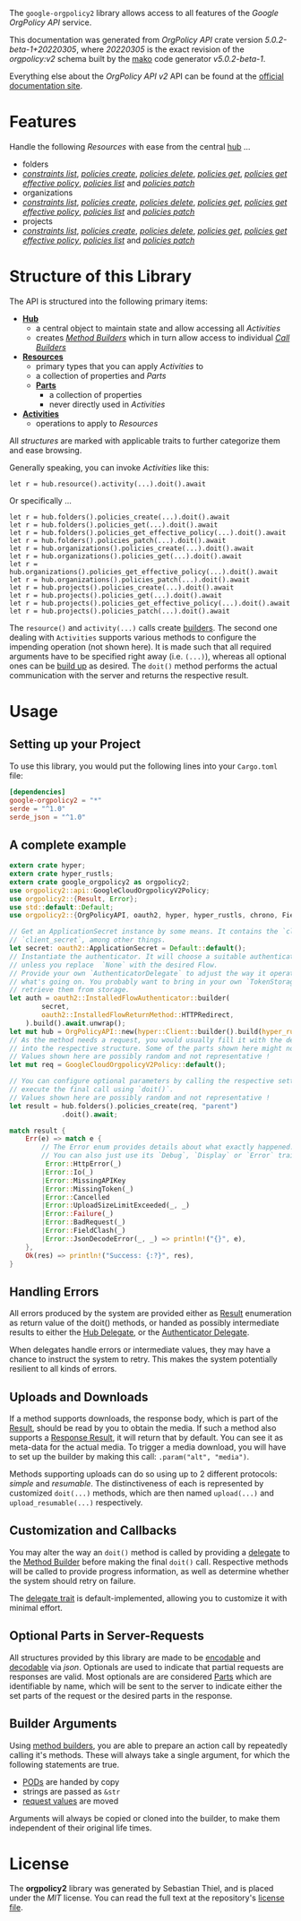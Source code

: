 <!---
DO NOT EDIT !
This file was generated automatically from 'src/generator/templates/api/README.md.mako'
DO NOT EDIT !
-->
The `google-orgpolicy2` library allows access to all features of the *Google OrgPolicy API* service.

This documentation was generated from *OrgPolicy API* crate version *5.0.2-beta-1+20220305*, where *20220305* is the exact revision of the *orgpolicy:v2* schema built by the [mako](http://www.makotemplates.org/) code generator *v5.0.2-beta-1*.

Everything else about the *OrgPolicy API* *v2* API can be found at the
[official documentation site](https://cloud.google.com/orgpolicy/docs/reference/rest/index.html).
# Features

Handle the following *Resources* with ease from the central [hub](https://docs.rs/google-orgpolicy2/5.0.2-beta-1+20220305/google_orgpolicy2/OrgPolicyAPI) ... 

* folders
 * [*constraints list*](https://docs.rs/google-orgpolicy2/5.0.2-beta-1+20220305/google_orgpolicy2/api::FolderConstraintListCall), [*policies create*](https://docs.rs/google-orgpolicy2/5.0.2-beta-1+20220305/google_orgpolicy2/api::FolderPolicyCreateCall), [*policies delete*](https://docs.rs/google-orgpolicy2/5.0.2-beta-1+20220305/google_orgpolicy2/api::FolderPolicyDeleteCall), [*policies get*](https://docs.rs/google-orgpolicy2/5.0.2-beta-1+20220305/google_orgpolicy2/api::FolderPolicyGetCall), [*policies get effective policy*](https://docs.rs/google-orgpolicy2/5.0.2-beta-1+20220305/google_orgpolicy2/api::FolderPolicyGetEffectivePolicyCall), [*policies list*](https://docs.rs/google-orgpolicy2/5.0.2-beta-1+20220305/google_orgpolicy2/api::FolderPolicyListCall) and [*policies patch*](https://docs.rs/google-orgpolicy2/5.0.2-beta-1+20220305/google_orgpolicy2/api::FolderPolicyPatchCall)
* organizations
 * [*constraints list*](https://docs.rs/google-orgpolicy2/5.0.2-beta-1+20220305/google_orgpolicy2/api::OrganizationConstraintListCall), [*policies create*](https://docs.rs/google-orgpolicy2/5.0.2-beta-1+20220305/google_orgpolicy2/api::OrganizationPolicyCreateCall), [*policies delete*](https://docs.rs/google-orgpolicy2/5.0.2-beta-1+20220305/google_orgpolicy2/api::OrganizationPolicyDeleteCall), [*policies get*](https://docs.rs/google-orgpolicy2/5.0.2-beta-1+20220305/google_orgpolicy2/api::OrganizationPolicyGetCall), [*policies get effective policy*](https://docs.rs/google-orgpolicy2/5.0.2-beta-1+20220305/google_orgpolicy2/api::OrganizationPolicyGetEffectivePolicyCall), [*policies list*](https://docs.rs/google-orgpolicy2/5.0.2-beta-1+20220305/google_orgpolicy2/api::OrganizationPolicyListCall) and [*policies patch*](https://docs.rs/google-orgpolicy2/5.0.2-beta-1+20220305/google_orgpolicy2/api::OrganizationPolicyPatchCall)
* projects
 * [*constraints list*](https://docs.rs/google-orgpolicy2/5.0.2-beta-1+20220305/google_orgpolicy2/api::ProjectConstraintListCall), [*policies create*](https://docs.rs/google-orgpolicy2/5.0.2-beta-1+20220305/google_orgpolicy2/api::ProjectPolicyCreateCall), [*policies delete*](https://docs.rs/google-orgpolicy2/5.0.2-beta-1+20220305/google_orgpolicy2/api::ProjectPolicyDeleteCall), [*policies get*](https://docs.rs/google-orgpolicy2/5.0.2-beta-1+20220305/google_orgpolicy2/api::ProjectPolicyGetCall), [*policies get effective policy*](https://docs.rs/google-orgpolicy2/5.0.2-beta-1+20220305/google_orgpolicy2/api::ProjectPolicyGetEffectivePolicyCall), [*policies list*](https://docs.rs/google-orgpolicy2/5.0.2-beta-1+20220305/google_orgpolicy2/api::ProjectPolicyListCall) and [*policies patch*](https://docs.rs/google-orgpolicy2/5.0.2-beta-1+20220305/google_orgpolicy2/api::ProjectPolicyPatchCall)




# Structure of this Library

The API is structured into the following primary items:

* **[Hub](https://docs.rs/google-orgpolicy2/5.0.2-beta-1+20220305/google_orgpolicy2/OrgPolicyAPI)**
    * a central object to maintain state and allow accessing all *Activities*
    * creates [*Method Builders*](https://docs.rs/google-orgpolicy2/5.0.2-beta-1+20220305/google_orgpolicy2/client::MethodsBuilder) which in turn
      allow access to individual [*Call Builders*](https://docs.rs/google-orgpolicy2/5.0.2-beta-1+20220305/google_orgpolicy2/client::CallBuilder)
* **[Resources](https://docs.rs/google-orgpolicy2/5.0.2-beta-1+20220305/google_orgpolicy2/client::Resource)**
    * primary types that you can apply *Activities* to
    * a collection of properties and *Parts*
    * **[Parts](https://docs.rs/google-orgpolicy2/5.0.2-beta-1+20220305/google_orgpolicy2/client::Part)**
        * a collection of properties
        * never directly used in *Activities*
* **[Activities](https://docs.rs/google-orgpolicy2/5.0.2-beta-1+20220305/google_orgpolicy2/client::CallBuilder)**
    * operations to apply to *Resources*

All *structures* are marked with applicable traits to further categorize them and ease browsing.

Generally speaking, you can invoke *Activities* like this:

```Rust,ignore
let r = hub.resource().activity(...).doit().await
```

Or specifically ...

```ignore
let r = hub.folders().policies_create(...).doit().await
let r = hub.folders().policies_get(...).doit().await
let r = hub.folders().policies_get_effective_policy(...).doit().await
let r = hub.folders().policies_patch(...).doit().await
let r = hub.organizations().policies_create(...).doit().await
let r = hub.organizations().policies_get(...).doit().await
let r = hub.organizations().policies_get_effective_policy(...).doit().await
let r = hub.organizations().policies_patch(...).doit().await
let r = hub.projects().policies_create(...).doit().await
let r = hub.projects().policies_get(...).doit().await
let r = hub.projects().policies_get_effective_policy(...).doit().await
let r = hub.projects().policies_patch(...).doit().await
```

The `resource()` and `activity(...)` calls create [builders][builder-pattern]. The second one dealing with `Activities` 
supports various methods to configure the impending operation (not shown here). It is made such that all required arguments have to be 
specified right away (i.e. `(...)`), whereas all optional ones can be [build up][builder-pattern] as desired.
The `doit()` method performs the actual communication with the server and returns the respective result.

# Usage

## Setting up your Project

To use this library, you would put the following lines into your `Cargo.toml` file:

```toml
[dependencies]
google-orgpolicy2 = "*"
serde = "^1.0"
serde_json = "^1.0"
```

## A complete example

```Rust
extern crate hyper;
extern crate hyper_rustls;
extern crate google_orgpolicy2 as orgpolicy2;
use orgpolicy2::api::GoogleCloudOrgpolicyV2Policy;
use orgpolicy2::{Result, Error};
use std::default::Default;
use orgpolicy2::{OrgPolicyAPI, oauth2, hyper, hyper_rustls, chrono, FieldMask};

// Get an ApplicationSecret instance by some means. It contains the `client_id` and 
// `client_secret`, among other things.
let secret: oauth2::ApplicationSecret = Default::default();
// Instantiate the authenticator. It will choose a suitable authentication flow for you, 
// unless you replace  `None` with the desired Flow.
// Provide your own `AuthenticatorDelegate` to adjust the way it operates and get feedback about 
// what's going on. You probably want to bring in your own `TokenStorage` to persist tokens and
// retrieve them from storage.
let auth = oauth2::InstalledFlowAuthenticator::builder(
        secret,
        oauth2::InstalledFlowReturnMethod::HTTPRedirect,
    ).build().await.unwrap();
let mut hub = OrgPolicyAPI::new(hyper::Client::builder().build(hyper_rustls::HttpsConnectorBuilder::new().with_native_roots().https_or_http().enable_http1().enable_http2().build()), auth);
// As the method needs a request, you would usually fill it with the desired information
// into the respective structure. Some of the parts shown here might not be applicable !
// Values shown here are possibly random and not representative !
let mut req = GoogleCloudOrgpolicyV2Policy::default();

// You can configure optional parameters by calling the respective setters at will, and
// execute the final call using `doit()`.
// Values shown here are possibly random and not representative !
let result = hub.folders().policies_create(req, "parent")
             .doit().await;

match result {
    Err(e) => match e {
        // The Error enum provides details about what exactly happened.
        // You can also just use its `Debug`, `Display` or `Error` traits
         Error::HttpError(_)
        |Error::Io(_)
        |Error::MissingAPIKey
        |Error::MissingToken(_)
        |Error::Cancelled
        |Error::UploadSizeLimitExceeded(_, _)
        |Error::Failure(_)
        |Error::BadRequest(_)
        |Error::FieldClash(_)
        |Error::JsonDecodeError(_, _) => println!("{}", e),
    },
    Ok(res) => println!("Success: {:?}", res),
}

```
## Handling Errors

All errors produced by the system are provided either as [Result](https://docs.rs/google-orgpolicy2/5.0.2-beta-1+20220305/google_orgpolicy2/client::Result) enumeration as return value of
the doit() methods, or handed as possibly intermediate results to either the 
[Hub Delegate](https://docs.rs/google-orgpolicy2/5.0.2-beta-1+20220305/google_orgpolicy2/client::Delegate), or the [Authenticator Delegate](https://docs.rs/yup-oauth2/*/yup_oauth2/trait.AuthenticatorDelegate.html).

When delegates handle errors or intermediate values, they may have a chance to instruct the system to retry. This 
makes the system potentially resilient to all kinds of errors.

## Uploads and Downloads
If a method supports downloads, the response body, which is part of the [Result](https://docs.rs/google-orgpolicy2/5.0.2-beta-1+20220305/google_orgpolicy2/client::Result), should be
read by you to obtain the media.
If such a method also supports a [Response Result](https://docs.rs/google-orgpolicy2/5.0.2-beta-1+20220305/google_orgpolicy2/client::ResponseResult), it will return that by default.
You can see it as meta-data for the actual media. To trigger a media download, you will have to set up the builder by making
this call: `.param("alt", "media")`.

Methods supporting uploads can do so using up to 2 different protocols: 
*simple* and *resumable*. The distinctiveness of each is represented by customized 
`doit(...)` methods, which are then named `upload(...)` and `upload_resumable(...)` respectively.

## Customization and Callbacks

You may alter the way an `doit()` method is called by providing a [delegate](https://docs.rs/google-orgpolicy2/5.0.2-beta-1+20220305/google_orgpolicy2/client::Delegate) to the 
[Method Builder](https://docs.rs/google-orgpolicy2/5.0.2-beta-1+20220305/google_orgpolicy2/client::CallBuilder) before making the final `doit()` call. 
Respective methods will be called to provide progress information, as well as determine whether the system should 
retry on failure.

The [delegate trait](https://docs.rs/google-orgpolicy2/5.0.2-beta-1+20220305/google_orgpolicy2/client::Delegate) is default-implemented, allowing you to customize it with minimal effort.

## Optional Parts in Server-Requests

All structures provided by this library are made to be [encodable](https://docs.rs/google-orgpolicy2/5.0.2-beta-1+20220305/google_orgpolicy2/client::RequestValue) and 
[decodable](https://docs.rs/google-orgpolicy2/5.0.2-beta-1+20220305/google_orgpolicy2/client::ResponseResult) via *json*. Optionals are used to indicate that partial requests are responses 
are valid.
Most optionals are are considered [Parts](https://docs.rs/google-orgpolicy2/5.0.2-beta-1+20220305/google_orgpolicy2/client::Part) which are identifiable by name, which will be sent to 
the server to indicate either the set parts of the request or the desired parts in the response.

## Builder Arguments

Using [method builders](https://docs.rs/google-orgpolicy2/5.0.2-beta-1+20220305/google_orgpolicy2/client::CallBuilder), you are able to prepare an action call by repeatedly calling it's methods.
These will always take a single argument, for which the following statements are true.

* [PODs][wiki-pod] are handed by copy
* strings are passed as `&str`
* [request values](https://docs.rs/google-orgpolicy2/5.0.2-beta-1+20220305/google_orgpolicy2/client::RequestValue) are moved

Arguments will always be copied or cloned into the builder, to make them independent of their original life times.

[wiki-pod]: http://en.wikipedia.org/wiki/Plain_old_data_structure
[builder-pattern]: http://en.wikipedia.org/wiki/Builder_pattern
[google-go-api]: https://github.com/google/google-api-go-client

# License
The **orgpolicy2** library was generated by Sebastian Thiel, and is placed 
under the *MIT* license.
You can read the full text at the repository's [license file][repo-license].

[repo-license]: https://github.com/Byron/google-apis-rsblob/main/LICENSE.md

